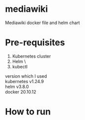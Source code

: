 # mediawiki
Mediawiki docker file and helm chart

# Pre-requisites 

1. Kubernetes cluster
2. Helm \
3. kubectl

version which I used \
kubernetes v1.24.9 \
helm v3.8.0 \
docker 20.10.12 

# How to run 

